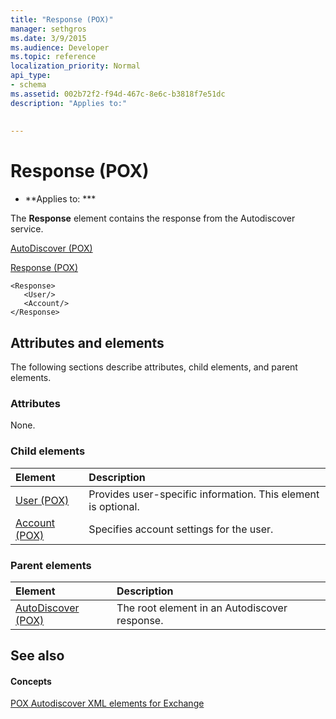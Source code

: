 ```yaml
---
title: "Response (POX)"
manager: sethgros
ms.date: 3/9/2015
ms.audience: Developer
ms.topic: reference
localization_priority: Normal
api_type:
- schema
ms.assetid: 002b72f2-f94d-467c-8e6c-b3818f7e51dc
description: "Applies to:"
 
 
---
```


# Response (POX)

 * **Applies to: *** 
  
The **Response** element contains the response from the Autodiscover service. 
  
[AutoDiscover (POX)](autodiscover-pox.md)
  
[Response (POX)](response-pox.md)
  
```
<Response>
   <User/>
   <Account/>
</Response>
```

## Attributes and elements

The following sections describe attributes, child elements, and parent elements.
  
### Attributes

None.
  
### Child elements

|**Element**|**Description**|
|:-----|:-----|
|[User (POX)](user-pox.md) <br/> |Provides user-specific information. This element is optional.  <br/> |
|[Account (POX)](account-pox.md) <br/> |Specifies account settings for the user.  <br/> |
   
### Parent elements

|**Element**|**Description**|
|:-----|:-----|
|[AutoDiscover (POX)](autodiscover-pox.md) <br/> |The root element in an Autodiscover response.  <br/> |
   
## See also

#### Concepts

[POX Autodiscover XML elements for Exchange](pox-autodiscover-xml-elements-for-exchange.md)

